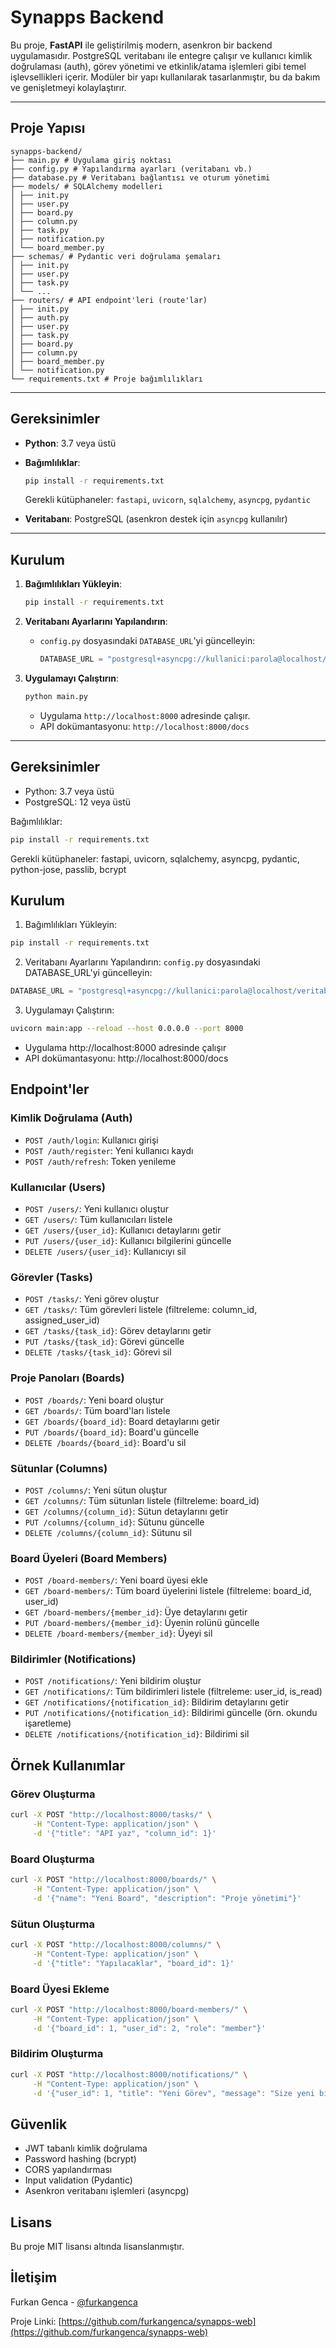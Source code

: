 # Synapps Backend

Bu proje, **FastAPI** ile geliştirilmiş modern, asenkron bir backend uygulamasıdır. PostgreSQL veritabanı ile entegre çalışır ve kullanıcı kimlik doğrulaması (auth), görev yönetimi ve etkinlik/atama işlemleri gibi temel işlevsellikleri içerir. Modüler bir yapı kullanılarak tasarlanmıştır, bu da bakım ve genişletmeyi kolaylaştırır.

---

## Proje Yapısı

```
synapps-backend/
├── main.py # Uygulama giriş noktası
├── config.py # Yapılandırma ayarları (veritabanı vb.)
├── database.py # Veritabanı bağlantısı ve oturum yönetimi
├── models/ # SQLAlchemy modelleri
│ ├── init.py
│ ├── user.py
│ ├── board.py
│ ├── column.py
│ ├── task.py
│ ├── notification.py
│ └── board_member.py
├── schemas/ # Pydantic veri doğrulama şemaları
│ ├── init.py
│ ├── user.py
│ ├── task.py
│ └── ...
├── routers/ # API endpoint'leri (route'lar)
│ ├── init.py
│ ├── auth.py
│ ├── user.py
│ ├── task.py
│ ├── board.py
│ ├── column.py
│ ├── board_member.py
│ └── notification.py
└── requirements.txt # Proje bağımlılıkları
```

---

## Gereksinimler

- **Python**: 3.7 veya üstü
- **Bağımlılıklar**:
  ```bash
  pip install -r requirements.txt
  ```
  Gerekli kütüphaneler: `fastapi`, `uvicorn`, `sqlalchemy`, `asyncpg`, `pydantic`

- **Veritabanı**: PostgreSQL (asenkron destek için `asyncpg` kullanılır)

---

## Kurulum

1. **Bağımlılıkları Yükleyin**:
   ```bash
   pip install -r requirements.txt
   ```

2. **Veritabanı Ayarlarını Yapılandırın**:
   - `config.py` dosyasındaki `DATABASE_URL`'yi güncelleyin:
     ```python
     DATABASE_URL = "postgresql+asyncpg://kullanici:parola@localhost/veritabani"
     ```

3. **Uygulamayı Çalıştırın**:
   ```bash
   python main.py
   ```
   - Uygulama `http://localhost:8000` adresinde çalışır.
   - API dokümantasyonu: `http://localhost:8000/docs`

---


## Gereksinimler

- Python: 3.7 veya üstü
- PostgreSQL: 12 veya üstü

Bağımlılıklar:
```bash
pip install -r requirements.txt
```

Gerekli kütüphaneler: fastapi, uvicorn, sqlalchemy, asyncpg, pydantic, python-jose, passlib, bcrypt

## Kurulum

1. Bağımlılıkları Yükleyin:
```bash
pip install -r requirements.txt
```

2. Veritabanı Ayarlarını Yapılandırın:
`config.py` dosyasındaki DATABASE_URL'yi güncelleyin:
```python
DATABASE_URL = "postgresql+asyncpg://kullanici:parola@localhost/veritabani"
```

3. Uygulamayı Çalıştırın:
```bash
uvicorn main:app --reload --host 0.0.0.0 --port 8000
```

- Uygulama http://localhost:8000 adresinde çalışır
- API dokümantasyonu: http://localhost:8000/docs

## Endpoint'ler

### Kimlik Doğrulama (Auth)
- `POST /auth/login`: Kullanıcı girişi
- `POST /auth/register`: Yeni kullanıcı kaydı
- `POST /auth/refresh`: Token yenileme

### Kullanıcılar (Users)
- `POST /users/`: Yeni kullanıcı oluştur
- `GET /users/`: Tüm kullanıcıları listele
- `GET /users/{user_id}`: Kullanıcı detaylarını getir
- `PUT /users/{user_id}`: Kullanıcı bilgilerini güncelle
- `DELETE /users/{user_id}`: Kullanıcıyı sil

### Görevler (Tasks)
- `POST /tasks/`: Yeni görev oluştur
- `GET /tasks/`: Tüm görevleri listele (filtreleme: column_id, assigned_user_id)
- `GET /tasks/{task_id}`: Görev detaylarını getir
- `PUT /tasks/{task_id}`: Görevi güncelle
- `DELETE /tasks/{task_id}`: Görevi sil

### Proje Panoları (Boards)
- `POST /boards/`: Yeni board oluştur
- `GET /boards/`: Tüm board'ları listele
- `GET /boards/{board_id}`: Board detaylarını getir
- `PUT /boards/{board_id}`: Board'u güncelle
- `DELETE /boards/{board_id}`: Board'u sil

### Sütunlar (Columns)
- `POST /columns/`: Yeni sütun oluştur
- `GET /columns/`: Tüm sütunları listele (filtreleme: board_id)
- `GET /columns/{column_id}`: Sütun detaylarını getir
- `PUT /columns/{column_id}`: Sütunu güncelle
- `DELETE /columns/{column_id}`: Sütunu sil

### Board Üyeleri (Board Members)
- `POST /board-members/`: Yeni board üyesi ekle
- `GET /board-members/`: Tüm board üyelerini listele (filtreleme: board_id, user_id)
- `GET /board-members/{member_id}`: Üye detaylarını getir
- `PUT /board-members/{member_id}`: Üyenin rolünü güncelle
- `DELETE /board-members/{member_id}`: Üyeyi sil

### Bildirimler (Notifications)
- `POST /notifications/`: Yeni bildirim oluştur
- `GET /notifications/`: Tüm bildirimleri listele (filtreleme: user_id, is_read)
- `GET /notifications/{notification_id}`: Bildirim detaylarını getir
- `PUT /notifications/{notification_id}`: Bildirimi güncelle (örn. okundu işaretleme)
- `DELETE /notifications/{notification_id}`: Bildirimi sil

## Örnek Kullanımlar

### Görev Oluşturma
```bash
curl -X POST "http://localhost:8000/tasks/" \
     -H "Content-Type: application/json" \
     -d '{"title": "API yaz", "column_id": 1}'
```

### Board Oluşturma
```bash
curl -X POST "http://localhost:8000/boards/" \
     -H "Content-Type: application/json" \
     -d '{"name": "Yeni Board", "description": "Proje yönetimi"}'
```

### Sütun Oluşturma
```bash
curl -X POST "http://localhost:8000/columns/" \
     -H "Content-Type: application/json" \
     -d '{"title": "Yapılacaklar", "board_id": 1}'
```

### Board Üyesi Ekleme
```bash
curl -X POST "http://localhost:8000/board-members/" \
     -H "Content-Type: application/json" \
     -d '{"board_id": 1, "user_id": 2, "role": "member"}'
```

### Bildirim Oluşturma
```bash
curl -X POST "http://localhost:8000/notifications/" \
     -H "Content-Type: application/json" \
     -d '{"user_id": 1, "title": "Yeni Görev", "message": "Size yeni bir görev atandı"}'
```

## Güvenlik

- JWT tabanlı kimlik doğrulama
- Password hashing (bcrypt)
- CORS yapılandırması
- Input validation (Pydantic)
- Asenkron veritabanı işlemleri (asyncpg)

## Lisans

Bu proje MIT lisansı altında lisanslanmıştır.

## İletişim

Furkan Genca - [@furkangenca](https://github.com/furkangenca)

Proje Linki: [https://github.com/furkangenca/synapps-web](https://github.com/furkangenca/synapps-web)
